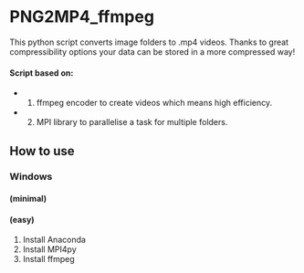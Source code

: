 # PNG2MP4_ffmpeg
This python script converts image folders to .mp4 videos. 
Thanks to great compressibility options your data can be stored in a more compressed way!
#### Script based on:
  - 1. ffmpeg encoder to create videos which means high efficiency.
  - 2. MPI library to parallelise a task for multiple folders.
## How to use
### Windows
#### (minimal)


#### (easy)
1. Install Anaconda
2. Install MPI4py
3. Install ffmpeg
